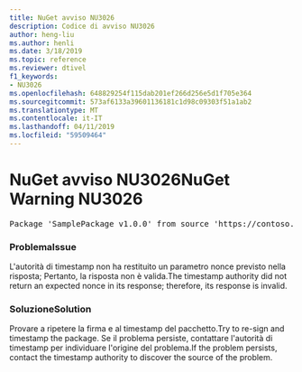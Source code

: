 ```yaml
---
title: NuGet avviso NU3026
description: Codice di avviso NU3026
author: heng-liu
ms.author: henli
ms.date: 3/18/2019
ms.topic: reference
ms.reviewer: dtivel
f1_keywords:
- NU3026
ms.openlocfilehash: 648829254f115dab201ef266d256e5d1f705e364
ms.sourcegitcommit: 573af6133a39601136181c1d98c09303f51a1ab2
ms.translationtype: MT
ms.contentlocale: it-IT
ms.lasthandoff: 04/11/2019
ms.locfileid: "59509464"
---
```

# <a name="nuget-warning-nu3026"></a><span data-ttu-id="6161a-103">NuGet avviso NU3026</span><span class="sxs-lookup"><span data-stu-id="6161a-103">NuGet Warning NU3026</span></span>

<pre>Package 'SamplePackage v1.0.0' from source 'https://contoso.com/index.json': The timestamp response is invalid. Nonces did not match.</pre>

### <a name="issue"></a><span data-ttu-id="6161a-104">Problema</span><span class="sxs-lookup"><span data-stu-id="6161a-104">Issue</span></span>

<span data-ttu-id="6161a-105">L'autorità di timestamp non ha restituito un parametro nonce previsto nella risposta; Pertanto, la risposta non è valida.</span><span class="sxs-lookup"><span data-stu-id="6161a-105">The timestamp authority did not return an expected nonce in its response; therefore, its response is invalid.</span></span>


### <a name="solution"></a><span data-ttu-id="6161a-106">Soluzione</span><span class="sxs-lookup"><span data-stu-id="6161a-106">Solution</span></span>

<span data-ttu-id="6161a-107">Provare a ripetere la firma e al timestamp del pacchetto.</span><span class="sxs-lookup"><span data-stu-id="6161a-107">Try to re-sign and timestamp the package.</span></span> <span data-ttu-id="6161a-108">Se il problema persiste, contattare l'autorità di timestamp per individuare l'origine del problema.</span><span class="sxs-lookup"><span data-stu-id="6161a-108">If the problem persists, contact the timestamp authority to discover the source of the problem.</span></span>